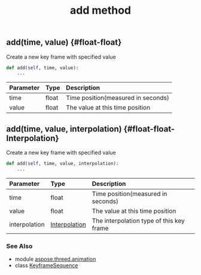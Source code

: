 ﻿---
title: add method
second_title: Aspose.3D for Python via .NET API References
description: 
type: docs
weight: 20
url: /python-net/aspose.threed.animation/keyframesequence/add/
is_root: false
---

## add(time, value) {#float-float}

Create a new key frame with specified value



```python
def add(self, time, value):
    ...
```


| Parameter | Type | Description |
| :- | :- | :- |
| time | float | Time position(measured in seconds) |
| value | float | The value at this time position |


## add(time, value, interpolation) {#float-float-Interpolation}

Create a new key frame with specified value



```python
def add(self, time, value, interpolation):
    ...
```


| Parameter | Type | Description |
| :- | :- | :- |
| time | float | Time position(measured in seconds) |
| value | float | The value at this time position |
| interpolation | [Interpolation](/3d/python-net/aspose.threed.animation/interpolation) | The interpolation type of this key frame |



### See Also
* module [aspose.threed.animation](../../)
* class [KeyframeSequence](/3d/python-net/aspose.threed.animation/keyframesequence)
